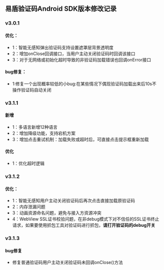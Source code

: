 ## 易盾验证码Android SDK版本修改记录

### v3.0.1 
#### 优化：
- 1：智能无感知弹出验证码支持设置遮罩层背景透明度
- 2：增加onClose回调接口，当用户主动关闭验证码时回调该接口
- 3：对于无网络或初始化超时导致的非验证码加载错误也回调onError接口
#### bug修复：
- 1:修复一个出现概率较低的小bug:在某些情况下偶现验证码加载出来后10s不操作验证码自动关闭

### v3.1.1 
#### 新增
- 1：多语言新增12种语言
- 2：增加降级功能，支持宕机方案
- 3：增加点击重试机制：加载失败或超时后，可直接点击提示框重新加载
#### 优化
- 1：优化超时逻辑

### v3.1.2
#### 优化：
- 1：智能无感知用户主动关闭验证码后再次点击直接加载原验证码
- 2：内存泄漏问题
- 3：动画资源命名问题，避免与接入方资源冲突
- 4：WebView SSL证书校验问题，在非debug模式下对不信任的SSL证书终止请求，如果要使用抓包工具对验证码进行抓包，**请打开验证码的debug开关**


### v3.1.3 
#### bug修复
- 修复普通验证码用户主动关闭验证码未回调onClose()方法